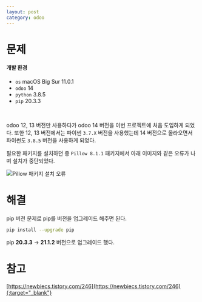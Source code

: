 ```yaml
---
layout: post
category: odoo 
---
```


# 문제

#### 개발 환경

- `os` macOS Big Sur 11.0.1
- `odoo` 14
- `python` 3.8.5
- `pip` 20.3.3

<br>

odoo 12, 13 버전만 사용하다가 odoo 14 버전을 이번 프로젝트에 처음 도입하게 되었다. 
또한 12, 13 버전에서는 파이썬 `3.7.X` 버전을 사용했는데 14 버전으로 올라오면서 파이썬도 `3.8.5` 버전을 사용하게 되었다.

필요한 패키지를 설치하던 중 `Pillow 8.1.1` 패키지에서 아래 이미지와 같은 오류가 나며 설치가 중단되었다.

![Pillow 패키지 설치 오류](/no-access-please/assets/image/2021-06-01-python-3.8-pip-install-Pillow-error/1.png)

# 해결

pip 버전 문제로 pip를 버전을 업그레이드 해주면 된다. 

```bash
pip install --upgrade pip
```

pip **20.3.3** → **21.1.2** 버전으로 업그레이드 했다. 

# 참고

[https://newbiecs.tistory.com/246](https://newbiecs.tistory.com/246){:target="_blank"}
